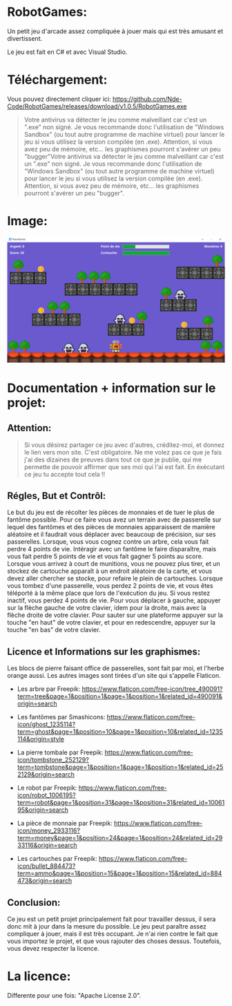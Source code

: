 # RobotGames:

Un petit jeu d'arcade assez compliquée à jouer mais qui est très amusant et divertissent.

Le jeu est fait en C# et avec Visual Studio.

# Téléchargement:

Vous pouvez directement cliquer ici: https://github.com/Nde-Code/RobotGames/releases/download/v1.0.5/RobotGames.exe

> Votre antivirus va détecter le jeu comme malveillant car c'est un ".exe" non signé. Je vous recommande donc l'utilisation de "Windows Sandbox" (ou tout autre programme de machine virtuel) pour lancer le jeu si vous utilisez la version compilée (en .exe). Attention, si vous avez peu de mémoire, etc... les graphismes pourront s'avérer un peu "bugger"Votre antivirus va détecter le jeu comme malveillant car c'est un ".exe" non signé. Je vous recommande donc l'utilisation de "Windows Sandbox" (ou tout autre programme de machine virtuel) pour lancer le jeu si vous utilisez la version compilée (en .exe). Attention, si vous avez peu de mémoire, etc... les graphismes pourront s'avérer un peu "bugger".

# Image:

![alt text](https://github.com/Nde-Code/RobotGames/blob/main/robotgames.png)

# Documentation + information sur le projet:

## Attention:

> Si vous désirez partager ce jeu avec d'autres, créditez-moi, et donnez le lien vers mon site. C'est obligatoire. Ne me volez pas ce que je fais j'ai des dizaines de preuves dans tout ce que je publie, qui me permette de pouvoir affirmer que ses moi qui l'ai est fait. En éxécutant ce jeu tu accepte tout cela !!

## Régles, But et Contrôl:

Le but du jeu est de récolter les pièces de monnaies et de tuer le plus de fantôme possible. Pour ce faire vous avez un terrain avec de passerelle sur lequel des fantômes et des pièces de monnaies apparaissent de manière aléatoire et il faudrait vous déplacer avec beaucoup de précision, sur ses passerelles. Lorsque, vous vous cognez contre un arbre, cela vous fait perdre 4 points de vie. Intéragir avec un fantôme le faire disparaître, mais vous fait perdre 5 points de vie et vous fait gagner 5 points au score. Lorsque vous arrivez à court de munitions, vous ne pouvez plus tirer, et un stockez de cartouche apparaît à un endroit aléatoire de la carte, et vous devez aller chercher se stocke, pour refaire le plein de cartouches. Lorsque vous tombez d'une passerelle, vous perdez 2 points de vie, et vous êtes téléporté à la même place que lors de l'exécution du jeu. Si vous restez inactif, vous perdez 4 points de vie. Pour vous déplacer à gauche, appuyer sur la flèche gauche de votre clavier, idem pour la droite, mais avec la flèche droite de votre clavier. Pour sauter sur une plateforme appuyer sur la touche "en haut" de votre clavier, et pour en redescendre, appuyer sur la touche "en bas" de votre clavier.

## Licence et Informations sur les graphismes:

Les blocs de pierre faisant office de passerelles, sont fait par moi, et l'herbe orange aussi. Les autres images sont tirées d'un site qui s'appelle Flaticon.

- Les arbre par Freepik: https://www.flaticon.com/free-icon/tree_490091?term=tree&page=1&position=1&page=1&position=1&related_id=490091&origin=search

- Les fantômes par Smashicons: https://www.flaticon.com/free-icon/ghost_1235114?term=ghost&page=1&position=10&page=1&position=10&related_id=1235114&origin=style

- La pierre tombale par Freepik: https://www.flaticon.com/free-icon/tombstone_252129?term=tombstone&page=1&position=1&page=1&position=1&related_id=252129&origin=search

- Le robot par Freepik: https://www.flaticon.com/free-icon/robot_1006195?term=robot&page=1&position=31&page=1&position=31&related_id=1006195&origin=search

- La pièce de monnaie par Freepik: https://www.flaticon.com/free-icon/money_2933116?term=money&page=1&position=24&page=1&position=24&related_id=2933116&origin=search

- Les cartouches par Freepik: https://www.flaticon.com/free-icon/bullet_884473?term=ammo&page=1&position=15&page=1&position=15&related_id=884473&origin=search

## Conclusion:

Ce jeu est un petit projet principalement fait pour travailler dessus, il sera donc mit à jour dans la mesure du possible. Le jeu peut paraître assez compliquer à jouer, mais il est très occupant. Je n'ai rien contre le fait que vous importez le projet, et que vous rajouter des choses dessus. Toutefois, vous devez respecter la licence. 

# La licence:

Differente pour une fois: "Apache License 2.0".
